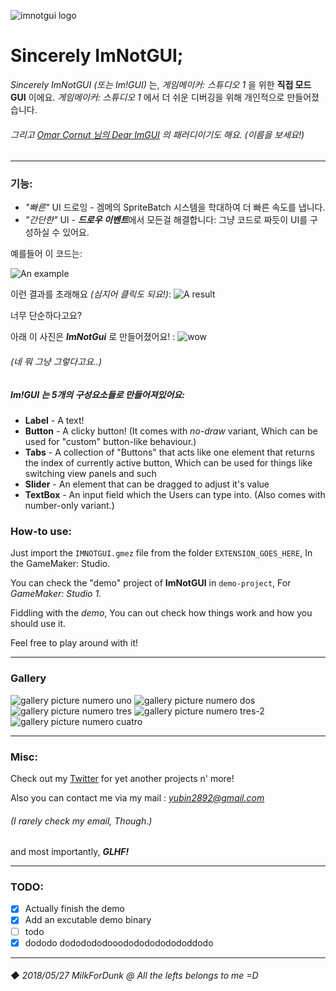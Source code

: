 ![imnotgui logo](https://TandyRum1024.github.io/imnotgui_huge.png)

# Sincerely ImNotGUI;


*Sincerely ImNotGUI (또는 Im!GUI)* 는, *게임메이커: 스튜디오 1* 을 위한 **직접 모드 GUI** 이에요.
*게임메이커: 스튜디오 1* 에서 더 쉬운 디버깅을 위해 개인적으로 만들어졌습니다.

###### *그리고 [Omar Cornut 님의 Dear ImGUI](https://github.com/ocornut/imgui) 의 패러디이기도 해요. (이름을 보세요!)*
&NewLine;

---

### 기능:
* *"빠른"* UI 드로잉 - 겜메의 SpriteBatch 시스템을 학대하여 더 빠른 속도를 냅니다.
* *"간단한"* UI - ***드로우 이벤트***에서 모든걸 해결합니다: 그냥 코드로 짜듯이 UI를 구성하실 수 있어요.

예를들어 이 코드는:

![An example](https://TandyRum1024.github.io/imnotgui/example-code.png)

이런 결과를 초래해요 *(심지어 클릭도 되요!)*:
![A result](https://TandyRum1024.github.io/imnotgui/example-result.png)

너무 단순하다고요?

아래 이 사진은 ***ImNotGui*** 로 만들어졌어요! :
![wow](https://TandyRum1024.github.io/imnotgui/gal2.png)
###### *(네 뭐 그냥 그렇다고요..)*
&NewLine;
##### **Im!GUI** 는 5개의 구성요소들로 만들어져있어요:

* **Label** - A text!
* **Button** - A clicky button! (It comes with *no-draw* variant, Which can be used for "custom" button-like behaviour.)
* **Tabs** - A collection of "Buttons" that acts like one element that returns the index of currently active button, Which can be used for things like switching view panels and such
* **Slider** - An element that can be dragged to adjust it's value
* **TextBox** - An input field which the Users can type into. (Also comes with number-only variant.)


### How-to use:

Just import the `IMNOTGUI.gmez` file from the folder `EXTENSION_GOES_HERE`, In the GameMaker: Studio.

You can check the "demo" project of **ImNotGUI** in `demo-project`, For *GameMaker: Studio 1.*

Fiddling with the *demo*, You can out check how things work and how you should use it.

Feel free to play around with it!

---

### Gallery

![gallery picture numero uno](https://TandyRum1024.github.io/imnotgui/gal1.png)
![gallery picture numero dos](https://TandyRum1024.github.io/imnotgui/gal2.png)
![gallery picture numero tres](https://TandyRum1024.github.io/imnotgui/gal-demo-button.png)
![gallery picture numero tres-2](https://TandyRum1024.github.io/imnotgui/gal-demo-slider.png)
![gallery picture numero cuatro](https://TandyRum1024.github.io/imnotgui/logo-small.png)

---

### Misc:

Check out my [Twitter](https://twitter.com/ZIKBAKGURI) for yet another projects n' more!

Also you can contact me via my mail : *yubin2892@gmail.com*

###### (I rarely check my email, Though.)

and most importantly, ***GLHF!***

---

### TODO:

- [x] Actually finish the demo
- [x] Add an excutable demo binary
- [ ] todo
- [x] dododo dododododooodododododododdodo

---

###### ◆ 2018/05/27 MilkForDunk @ All the lefts belongs to me =D